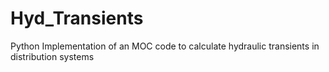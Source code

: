 # Hyd_Transients
Python Implementation of an MOC code to calculate hydraulic transients in distribution systems
